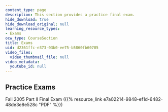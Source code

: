 ```yaml
---
content_type: page
description: This section provides a practice final exam.
hide_download: true
hide_download_original: null
learning_resource_types:
- Exams
ocw_type: CourseSection
title: Exams
uid: d2361ffc-e373-03b0-ee75-b5860fb60705
video_files:
  video_thumbnail_file: null
video_metadata:
  youtube_id: null
---
```


Practice Exams
--------------

Fall 2005 Part II Final Exam ({{% resource_link e7a02214-9848-ef1d-6482-48de3e8e528c "PDF" %}})